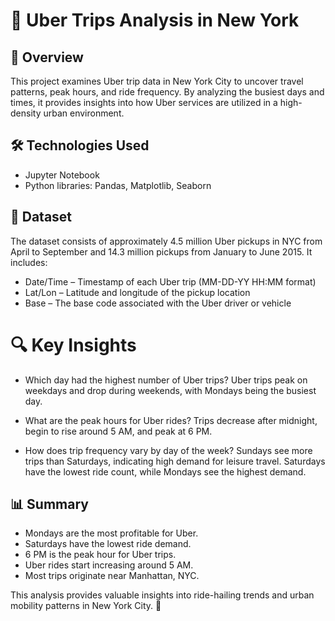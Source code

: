 # 🚖 Uber Trips Analysis in New York

## 📌 Overview
This project examines Uber trip data in New York City to uncover travel patterns, peak hours, and ride frequency. By analyzing the busiest days and times, it provides insights into how Uber services are utilized in a high-density urban environment.

## 🛠 Technologies Used
- Jupyter Notebook
- Python libraries: Pandas, Matplotlib, Seaborn

## 📂 Dataset
The dataset consists of approximately 4.5 million Uber pickups in NYC from April to September and 14.3 million pickups from January to June 2015. It includes:
- Date/Time – Timestamp of each Uber trip (MM-DD-YY HH:MM format)
- Lat/Lon – Latitude and longitude of the pickup location
- Base – The base code associated with the Uber driver or vehicle

# 🔍 Key Insights
- Which day had the highest number of Uber trips?
Uber trips peak on weekdays and drop during weekends, with Mondays being the busiest day.

- What are the peak hours for Uber rides?
Trips decrease after midnight, begin to rise around 5 AM, and peak at 6 PM.

- How does trip frequency vary by day of the week?
Sundays see more trips than Saturdays, indicating high demand for leisure travel.
Saturdays have the lowest ride count, while Mondays see the highest demand.

## 📊 Summary
- Mondays are the most profitable for Uber.
- Saturdays have the lowest ride demand.
- 6 PM is the peak hour for Uber trips.
- Uber rides start increasing around 5 AM.
- Most trips originate near Manhattan, NYC.

This analysis provides valuable insights into ride-hailing trends and urban mobility patterns in New York City. 🚕